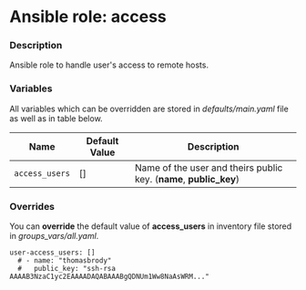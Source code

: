 # Ansible role: access

### Description

Ansible role to handle user's access to remote hosts.

### Variables

All variables which can be overridden are stored in *defaults/main.yaml* file as well as in table below.

| Name           | Default Value | Description                                                        |
| -------------- | ------------- | ------------------------------------------------------------------ |
| `access_users` | []            | Name of the user and theirs public key. (**name**, **public_key**) |

### Overrides

You can **override** the default value of **access_users** in inventory file stored in *groups_vars/all.yaml*.

```
user-access_users: []
  # - name: "thomasbrody"
  #   public_key: "ssh-rsa AAAAB3NzaC1yc2EAAAADAQABAAABgQDNUm1Ww8NaAsWRM..."
```